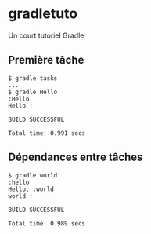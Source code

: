 # gradletuto
Un court tutoriel Gradle

## Première tâche
```
$ gradle tasks
...
$ gradle Hello
:Hello
Hello !

BUILD SUCCESSFUL

Total time: 0.991 secs
```

## Dépendances entre tâches
```
$ gradle world
:hello
Hello, :world
world !

BUILD SUCCESSFUL

Total time: 0.989 secs
```

